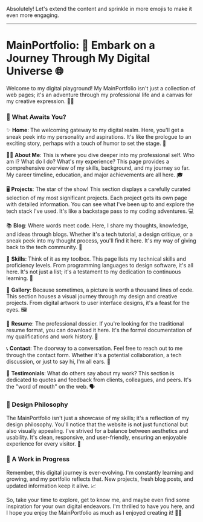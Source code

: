 Absolutely! Let's extend the content and sprinkle in more emojis to make it even more engaging.

---

# MainPortfolio: 🚀 Embark on a Journey Through My Digital Universe 🌐

Welcome to my digital playground! My MainPortfolio isn't just a collection of web pages; it's an adventure through my professional life and a canvas for my creative expression. 🚀🌐

### 🌟 What Awaits You?

✨ **Home**: The welcoming gateway to my digital realm. Here, you'll get a sneak peek into my personality and aspirations. It's like the prologue to an exciting story, perhaps with a touch of humor to set the stage. 🏰

👩‍💼 **About Me**: This is where you dive deeper into my professional self. Who am I? What do I do? What's my experience? This page provides a comprehensive overview of my skills, background, and my journey so far. My career timeline, education, and major achievements are all here. 🎓

🖥️ **Projects**: The star of the show! This section displays a carefully curated selection of my most significant projects. Each project gets its own page with detailed information. You can see what I've been up to and explore the tech stack I've used. It's like a backstage pass to my coding adventures. 💻

📚 **Blog**: Where words meet code. Here, I share my thoughts, knowledge, and ideas through blogs. Whether it's a tech tutorial, a design critique, or a sneak peek into my thought process, you'll find it here. It's my way of giving back to the tech community. 📝

🎯 **Skills**: Think of it as my toolbox. This page lists my technical skills and proficiency levels. From programming languages to design software, it's all here. It's not just a list; it's a testament to my dedication to continuous learning. 🧰

🎨 **Gallery**: Because sometimes, a picture is worth a thousand lines of code. This section houses a visual journey through my design and creative projects. From digital artwork to user interface designs, it's a feast for the eyes. 🖼️

📜 **Resume**: The professional dossier. If you're looking for the traditional resume format, you can download it here. It's the formal documentation of my qualifications and work history. 📃

📞 **Contact**: The doorway to a conversation. Feel free to reach out to me through the contact form. Whether it's a potential collaboration, a tech discussion, or just to say hi, I'm all ears. 💌

💬 **Testimonials**: What do others say about my work? This section is dedicated to quotes and feedback from clients, colleagues, and peers. It's the "word of mouth" on the web. 🗣️

### 🎨 Design Philosophy

The MainPortfolio isn't just a showcase of my skills; it's a reflection of my design philosophy. You'll notice that the website is not just functional but also visually appealing. I've strived for a balance between aesthetics and usability. It's clean, responsive, and user-friendly, ensuring an enjoyable experience for every visitor. 🎨

### 🚧 A Work in Progress

Remember, this digital journey is ever-evolving. I'm constantly learning and growing, and my portfolio reflects that. New projects, fresh blog posts, and updated information keep it alive. 📈

So, take your time to explore, get to know me, and maybe even find some inspiration for your own digital endeavors. I'm thrilled to have you here, and I hope you enjoy the MainPortfolio as much as I enjoyed creating it! 🌟🌿

